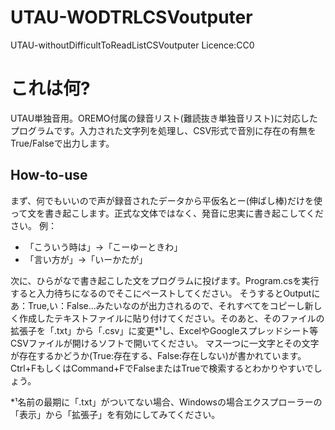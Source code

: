# UTAU-WODTRLCSVoutputer
UTAU-withoutDifficultToReadListCSVoutputer
Licence:CC0

# これは何?
UTAU単独音用。OREMO付属の録音リスト(難読抜き単独音リスト)に対応したプログラムです。入力された文字列を処理し、CSV形式で音別に存在の有無をTrue/Falseで出力します。

## How-to-use
まず、何でもいいので声が録音されたデータから平仮名とー(伸ばし棒)だけを使って文を書き起こします。正式な文体ではなく、発音に忠実に書き起こしてください。
例：
- 「こういう時は」→「こーゆーときわ」
- 「言い方が」→「いーかたが」

次に、ひらがなで書き起こした文をプログラムに投げます。Program.csを実行すると入力待ちになるのでそこにペーストしてください。
そうするとOutputにあ：True,い：False...みたいなのが出力されるので、それすべてをコピーし新しく作成したテキストファイルに貼り付けてください。そのあと、そのファイルの拡張子を「.txt」から「.csv」に変更*¹し、ExcelやGoogleスプレッドシート等CSVファイルが開けるソフトで開いてください。
マス一つに一文字とその文字が存在するかどうか(True:存在する、False:存在しない)が書かれています。Ctrl+FもしくはCommand+FでFalseまたはTrueで検索するとわかりやすいでしょう。

*¹名前の最期に「.txt」がついてない場合、Windowsの場合エクスプローラーの「表示」から「拡張子」を有効にしてみてください。
